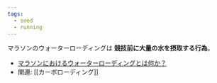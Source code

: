```yaml
---
tags:
  - seed
  - running
---
```

マラソンのウォーターローディングは **競技前に大量の水を摂取する行為**。

- [マラソンにおけるウォーターローディングとは何か？](https://up-run.jp/columns/column116/#:~:text=%E3%83%9E%E3%83%A9%E3%82%BD%E3%83%B3%E3%81%AE%E3%82%A6%E3%82%A9%E3%83%BC%E3%82%BF%E3%83%BC%E3%83%AD%E3%83%BC%E3%83%87%E3%82%A3%E3%83%B3%E3%82%B0%E3%81%AF,%E8%A1%8C%E3%82%8F%E3%82%8C%E3%82%8B%E5%A0%B4%E5%90%88%E3%81%8C%E3%81%82%E3%82%8A%E3%81%BE%E3%81%99%E3%80%82)
- 関連: [[カーボローディング]]